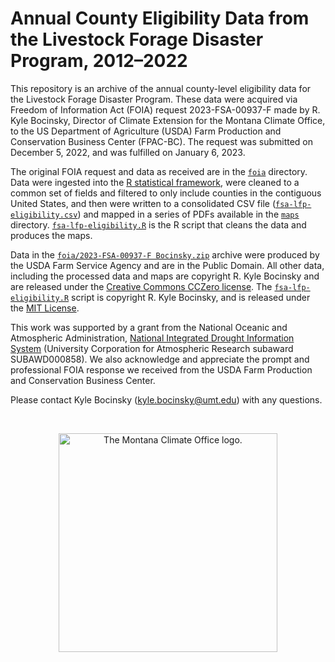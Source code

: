 # Annual County Eligibility Data from the Livestock Forage Disaster Program, 2012–2022

This repository is an archive of the annual county-level eligibility data for the Livestock Forage Disaster Program. These data were acquired via Freedom of Information Act (FOIA) request 2023-FSA-00937-F made by R. Kyle Bocinsky, Director of Climate Extension for the Montana Climate Office, to the US Department of Agriculture (USDA) Farm Production and Conservation Business Center (FPAC-BC). The request was submitted on December 5, 2022, and was fulfilled on January 6, 2023.

The original FOIA request and data as received are in the [`foia`](/foia) directory. Data were ingested into the [R statistical framework](https://www.r-project.org), were cleaned to a common set of fields and filtered to only include counties in the contiguous United States, and then were written to a consolidated CSV file ([`fsa-lfp-eligibility.csv`](/fsa-lfp-eligibility.csv)) and mapped in a series of PDFs available in the [`maps`](/maps) directory. [`fsa-lfp-eligibility.R`](/fsa-lfp-eligibility.R) is the R script that cleans the data and produces the maps.

Data in the [`foia/2023-FSA-00937-F Bocinsky.zip`](/foia/2023-FSA-00937-F%20Bocinsky.zip) archive were produced by the USDA Farm Service Agency and are in the Public Domain. All other data, including the processed data and maps are copyright R. Kyle Bocinsky and are released under the [Creative Commons CCZero license](https://creativecommons.org/publicdomain/zero/1.0/). The [`fsa-lfp-eligibility.R`](/fsa-lfp-eligibility.R) script is copyright R. Kyle Bocinsky, and is released under the [MIT License](/LICENSE.md).

This work was supported by a grant from the National Oceanic and Atmospheric Administration, [National Integrated Drought Information System](https://www.drought.gov) (University Corporation for Atmospheric Research subaward SUBAWD000858). We also acknowledge and appreciate the prompt and professional FOIA response we received from the USDA Farm Production and Conservation Business Center.

Please contact Kyle Bocinsky ([kyle.bocinsky@umt.edu](mailto:kyle.bocinsky@umt.edu)) with any questions.

<br>
<p align="center">
<a href="https://climate.umt.edu" target="_blank">
<img src="https://climate.umt.edu/imx/MCO_logo.svg" width="350" alt="The Montana Climate Office logo.">
</a>
</p>
